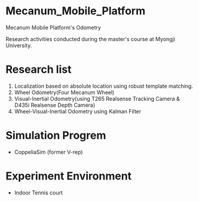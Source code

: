 # Mecanum_Mobile_Platform
Mecanum Mobile Platform's Odometry

Research activities conducted during the master's course at Myongji University.

# Research list

1. Localization based on absolute location using robust template matching.
2. Wheel Odometry(Four Mecanum Wheel)
3. Visual-Inertial Odometry(using T265 Realsense Tracking Camera & D435i Realsense Depth Camera)
4. Wheel-Visual-Inertial Odometry using Kalman Filter

# Simulation Progrem
- CoppeliaSim (former V-rep)

# Experiment Environment
- Indoor Tennis court
